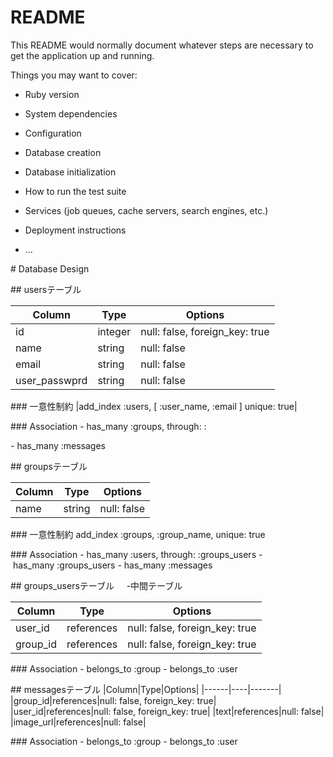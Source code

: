 # README


This README would normally document whatever steps are necessary to get the
application up and running.

Things you may want to cover:

* Ruby version

* System dependencies

* Configuration

* Database creation

* Database initialization

* How to run the test suite

* Services (job queues, cache servers, search engines, etc.)

* Deployment instructions

* ...


# Database Design


## usersテーブル

|Column|Type|Options|
|------|----|-------|
|id|integer|null: false, foreign_key: true|
|name|string|null: false|
|email|string|null: false|
|user_passwprd|string|null: false|

### 一意性制約
|add_index :users, [ :user_name, :email ] unique: true|

### Association
- has_many :groups, through: :

- has_many :messages


## groupsテーブル

|Column|Type|Options|
|------|----|-------|
|name|string|null: false|

### 一意性制約
add_index :groups, :group_name, unique: true

### Association
- has_many :users, through: :groups_users
- has_many :groups_users
- has_many :messages  


## groups_usersテーブル     -中間テーブル

|Column|Type|Options|
|------|----|-------|
|user_id|references|null: false, foreign_key: true|
|group_id|references|null: false, foreign_key: true|

### Association
- belongs_to :group
- belongs_to :user


## messagesテーブル
|Column|Type|Options|
|------|----|-------|
|group_id|references|null: false, foreign_key: true|
|user_id|references|null: false, foreign_key: true|
|text|references|null: false|
|image_url|references|null: false|

### Association
- belongs_to :group
- belongs_to :user
